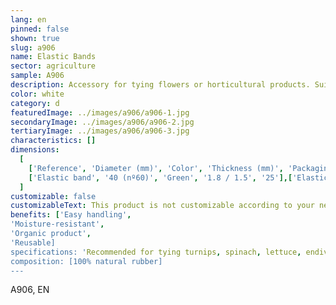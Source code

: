 ```yaml
---
lang: en
pinned: false
shown: true
slug: a906
name: Elastic Bands
sector: agriculture
sample: A906
description: Accessory for tying flowers or horticultural products. Suitable for contact with food, they are the ideal solution for securing the stems of the product and holding its leaves, ensuring the preservation of moisture and the maintenance of freshness. The grouping of the product through the use of the elastic facilitates the proper presentation for the consumer.
color: white
category: d
featuredImage: ../images/a906/a906-1.jpg
secondaryImage: ../images/a906/a906-2.jpg
tertiaryImage: ../images/a906/a906-3.jpg
characteristics: []
dimensions:
  [
    ['Reference', 'Diameter (mm)', 'Color', 'Thickness (mm)', 'Packaging (Kg)'],
    ['Elastic band', '40 (nº60)', 'Green', '1.8 / 1.5', '25'],['Elastic band', '50 (nº80)', 'Green', '1.8 / 1.5', '25'],['Elastic band', '60 (nº100)', 'Green', '1.8 / 1.5', '25'],    
  ]
customizable: false
customizableText: This product is not customizable according to your needs. Contact us for more information.
benefits: ['Easy handling',
'Moisture-resistant',
'Organic product',
'Reusable]
specifications: 'Recommended for tying turnips, spinach, lettuce, endive, and other legumes. Ideal elastics for binding asparagus, carrots, leeks, and spring onions'
composition: [100% natural rubber]
---
```


A906, EN
